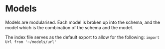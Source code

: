 # Models
Models are modularised. Each model is broken
up into the schema, and the model which is 
the combination of the schema and the model.

The index file serves as the default export
to allow for the following:
`import Url from '~/models/url'`